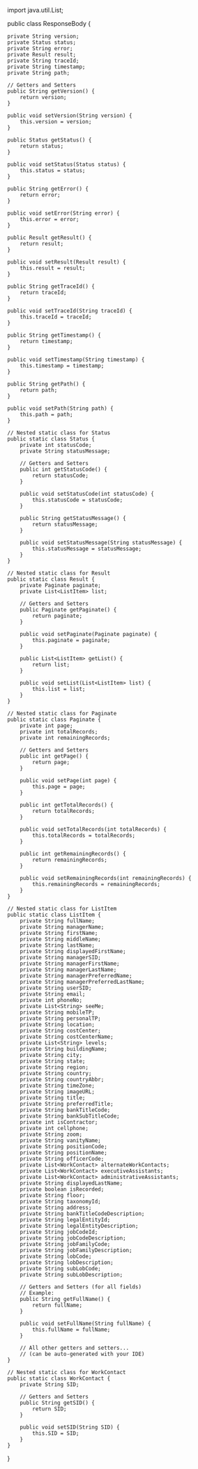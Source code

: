 import java.util.List;

public class ResponseBody {

    private String version;
    private Status status;
    private String error;
    private Result result;
    private String traceId;
    private String timestamp;
    private String path;

    // Getters and Setters
    public String getVersion() {
        return version;
    }

    public void setVersion(String version) {
        this.version = version;
    }

    public Status getStatus() {
        return status;
    }

    public void setStatus(Status status) {
        this.status = status;
    }

    public String getError() {
        return error;
    }

    public void setError(String error) {
        this.error = error;
    }

    public Result getResult() {
        return result;
    }

    public void setResult(Result result) {
        this.result = result;
    }

    public String getTraceId() {
        return traceId;
    }

    public void setTraceId(String traceId) {
        this.traceId = traceId;
    }

    public String getTimestamp() {
        return timestamp;
    }

    public void setTimestamp(String timestamp) {
        this.timestamp = timestamp;
    }

    public String getPath() {
        return path;
    }

    public void setPath(String path) {
        this.path = path;
    }

    // Nested static class for Status
    public static class Status {
        private int statusCode;
        private String statusMessage;

        // Getters and Setters
        public int getStatusCode() {
            return statusCode;
        }

        public void setStatusCode(int statusCode) {
            this.statusCode = statusCode;
        }

        public String getStatusMessage() {
            return statusMessage;
        }

        public void setStatusMessage(String statusMessage) {
            this.statusMessage = statusMessage;
        }
    }

    // Nested static class for Result
    public static class Result {
        private Paginate paginate;
        private List<ListItem> list;

        // Getters and Setters
        public Paginate getPaginate() {
            return paginate;
        }

        public void setPaginate(Paginate paginate) {
            this.paginate = paginate;
        }

        public List<ListItem> getList() {
            return list;
        }

        public void setList(List<ListItem> list) {
            this.list = list;
        }
    }

    // Nested static class for Paginate
    public static class Paginate {
        private int page;
        private int totalRecords;
        private int remainingRecords;

        // Getters and Setters
        public int getPage() {
            return page;
        }

        public void setPage(int page) {
            this.page = page;
        }

        public int getTotalRecords() {
            return totalRecords;
        }

        public void setTotalRecords(int totalRecords) {
            this.totalRecords = totalRecords;
        }

        public int getRemainingRecords() {
            return remainingRecords;
        }

        public void setRemainingRecords(int remainingRecords) {
            this.remainingRecords = remainingRecords;
        }
    }

    // Nested static class for ListItem
    public static class ListItem {
        private String fullName;
        private String managerName;
        private String firstName;
        private String middleName;
        private String lastName;
        private String displayedFirstName;
        private String managerSID;
        private String managerFirstName;
        private String managerLastName;
        private String managerPreferredName;
        private String managerPreferredLastName;
        private String userSID;
        private String email;
        private int phoneNo;
        private List<String> seeMe;
        private String mobileTP;
        private String personalTP;
        private String location;
        private String costCenter;
        private String costCenterName;
        private List<String> levels;
        private String buildingName;
        private String city;
        private String state;
        private String region;
        private String country;
        private String countryAbbr;
        private String timeZone;
        private String imageURL;
        private String title;
        private String preferredTitle;
        private String bankTitleCode;
        private String bankSubTitleCode;
        private int isContractor;
        private int cellphone;
        private String zoom;
        private String vanityName;
        private String positionCode;
        private String positionName;
        private String officerCode;
        private List<WorkContact> alternateWorkContacts;
        private List<WorkContact> executiveAssistants;
        private List<WorkContact> administrativeAssistants;
        private String displayedLastName;
        private boolean isRecorded;
        private String floor;
        private String taxonomyId;
        private String address;
        private String bankTitleCodeDescription;
        private String legalEntityId;
        private String legalEntityDescription;
        private String jobCodeId;
        private String jobCodeDescription;
        private String jobFamilyCode;
        private String jobFamilyDescription;
        private String lobCode;
        private String lobDescription;
        private String subLobCode;
        private String subLobDescription;

        // Getters and Setters (for all fields)
        // Example:
        public String getFullName() {
            return fullName;
        }

        public void setFullName(String fullName) {
            this.fullName = fullName;
        }

        // All other getters and setters...
        // (can be auto-generated with your IDE)
    }

    // Nested static class for WorkContact
    public static class WorkContact {
        private String SID;

        // Getters and Setters
        public String getSID() {
            return SID;
        }

        public void setSID(String SID) {
            this.SID = SID;
        }
    }
}
